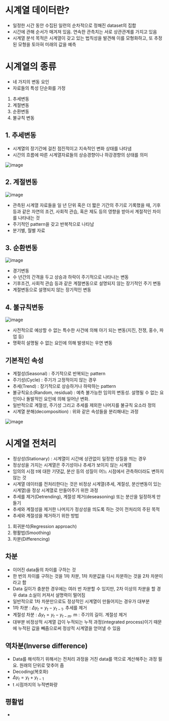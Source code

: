 # 시계열 데이터란?

- 일정한 시간 동안 수집된 일련의 순차적으로 정해진 dataset의 집합
- 시간에 관해 순서가 매겨져 있음. 연속한 관측치는 서로 상관관계를 가지고 있음
- 시계열 분석 목적은 시계열이 갖고 있는 법칙성을 발견해 이를 모형화하고, 또 추정된 모형을 토아혀 미래의 값을 예측

# 시계열의 종류
- 네 가지의 변동 요인
- 자료들의 특성 단순화를 가정
1. 추세변동
2. 계절변동
3. 순환변동
4. 불규칙 변동

## 1. 추세변동
- 시계열의 장기간에 걸친 점진적이고 지속적인 변화 상태를 나타냄
- 시간의 흐름에 따른 시계열자료들의 상승경향이나 하강경향의 상태를 의미

![image](https://github.com/as9786/ML-DLPratice/assets/80622859/4d2353cc-ed20-4313-bdcf-0a31e4af2199)

## 2. 계절변동

![image](https://github.com/as9786/ML-DLPratice/assets/80622859/35d91059-6ff5-4c00-8f4e-b5dbefd911a3)

- 관측된 시계열 자료들을 일 년 단위 혹은 더 짧은 기간의 주기로 기록했을 때, 기후 등과 같은 자연의 조건, 사회적 관습, 혹은 제도 등의 영향을 받아서 계절적인 차이를 나타내는 것
- 주기적인 pattern을 갖고 반복적으로 나타남
- 분기별, 월별 자료

## 3. 순환변동

![image](https://github.com/as9786/ML-DLPratice/assets/80622859/8113bd0e-5540-481c-8779-a34e7714d92c)

- 경기변동
- 수 년간의 간격을 두고 상승과 하락이 주기적으로 나타나는 변동
- 기후조건, 사회적 관습 등과 같은 계절변동으로 설명되지 않는 장기적인 주기 변동
- 계절변동으로 설명되지 않는 장기적인 변동

## 4. 불규칙변동

![image](https://github.com/as9786/ML-DLPratice/assets/80622859/7c648de2-307d-4b27-9e86-9eee9125326d)

- 사전적으로 예상할 수 없는 특수한 사건에 의해 야기 되는 변동(지진, 전쟁, 홍수, 파업 등)
- 명확히 설명될 수 없는 요인에 의해 발생되는 우연 변동

## 기본적인 속성
- 계절성(Seasonal) : 주기적으로 반복되는 pattern
- 주기성(Cycle) : 주기가 고정적이지 않는 경우
- 추세(Trend) : 장기적으로 상승하거나 하락하는 pattern
- 불규칙요소(Random, residual) : 예측 불가능한 임의의 변동성. 설명될 수 없는 요인이나 돌발적인 요인에 의해 일어난 변화.
- 일반적으로 계절성, 주기성 그리고 추세를 제외한 나머지를 불규칙 요소라 정의
- 시계열 분해(decomposition) : 위와 같은 속성들을 분리해내는 과정

![image](https://github.com/as9786/ML-DLPratice/assets/80622859/0910a201-443d-452d-8b9d-4778b569d250)

# 시계열 전처리
- 정상성(Stationary) : 시계열이 시간에 상관없이 일정한 성질을 띄는 경우
- 정상성을 가지는 시계열은 주기성이나 추세가 보이지 않는 시계열
- 임의의 시점 t에 대한 기댓값, 분산 등의 성질이 어느 시점에서 관측하더라도 변하지 않는 것
- 시계열 데이터를 전처리한다는 것은 비정상 시계열(추세, 계절성, 분산변동이 있는 시계열)을 정상 시계열로 만들어주기 위한 과정
- 추세를 제거(Detrending), 계절성 제거(deseasoning) 또는 분산을 일정하게 만들기
- 추세와 계절성을 제거한 나머지가 정상성을 띄도록 하는 것이 전처리의 주된 목적
- 추세와 계절성을 제거하기 위한 방법
1. 회귀분석(Regression approach)
2. 평활법(Smoothing)
3. 차분(Differencing)


## 차분
- 이어진 data들의 차이를 구하는 것
- 한 번의 차이를 구하는 것을 1차 차분, 1차 차분값을 다시 차분하는 것을 2차 차분이라고 함
- Data 길이가 충분한 경우에는 여러 번 차분할 수 있지만, 2차 이상의 차분을 할 경우 data 소실이 커져서 설명력이 떨어짐
- 일반적으로 1차 차분만으로도 정상적인 시계열이 만들어지는 경우가 대부분
- 1차 차분 : $\Delta y_t = y_t - y_{t-1}$. 추세를 제거
- 계절성 차분 :  $\Delta y_t = y_t - y_{t-m}$. m : 주기의 길이. 계절성 제거
- 대부분 비정상적 시계열 갑이 누적되는 누적 과정(integrated process)이기 때문에 누적된 값을 빼줌으로써 정상적 시계열을 얻어낼 수 있음

## 역차분(Inverse difference)
- Data를 해석하기 위해서는 전처리 과정을 거친 data를 역으로 계산해주는 과정 필요. 원래의 단위로 맞추어 줌
- Decoding(복호화)
- $\Delta y_t = y_t + y_{t-1}$
-  t 시점까지의 누적변화량

## 평활법
- 
  

